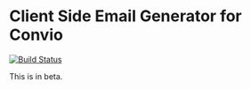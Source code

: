 # Client Side Email Generator for Convio

[![Build Status](https://travis-ci.org/monofrio/ClientSideEmailBuilder.svg?branch=master)](https://travis-ci.org/monofrio/ClientSideEmailBuilder)

This is in beta.
